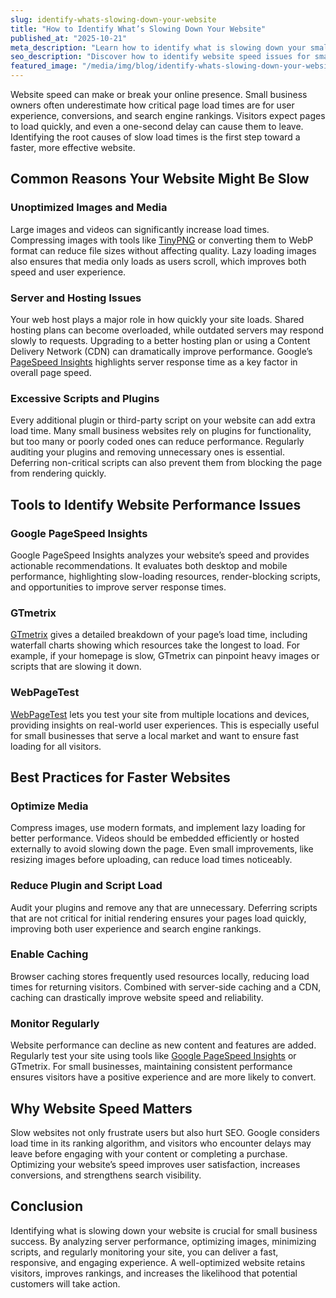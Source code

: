 ```yaml
---
slug: identify-whats-slowing-down-your-website
title: "How to Identify What’s Slowing Down Your Website"
published_at: "2025-10-21"
meta_description: "Learn how to identify what is slowing down your small business website and discover practical tips to improve speed, user experience, and conversions."
seo_description: "Discover how to identify website speed issues for small businesses. Learn practical tips to optimize performance, improve mobile responsiveness, enhance SEO, and boost conversions."
featured_image: "/media/img/blog/identify-whats-slowing-down-your-website.jpg"
---
```


Website speed can make or break your online presence. Small business owners often underestimate how critical page load times are for user experience, conversions, and search engine rankings. Visitors expect pages to load quickly, and even a one-second delay can cause them to leave. Identifying the root causes of slow load times is the first step toward a faster, more effective website.

## Common Reasons Your Website Might Be Slow

### Unoptimized Images and Media
Large images and videos can significantly increase load times. Compressing images with tools like [TinyPNG](https://tinypng.com/) or converting them to WebP format can reduce file sizes without affecting quality. Lazy loading images also ensures that media only loads as users scroll, which improves both speed and user experience.

### Server and Hosting Issues
Your web host plays a major role in how quickly your site loads. Shared hosting plans can become overloaded, while outdated servers may respond slowly to requests. Upgrading to a better hosting plan or using a Content Delivery Network (CDN) can dramatically improve performance. Google’s [PageSpeed Insights](https://developers.google.com/speed/pagespeed/insights/) highlights server response time as a key factor in overall page speed.

### Excessive Scripts and Plugins
Every additional plugin or third-party script on your website can add extra load time. Many small business websites rely on plugins for functionality, but too many or poorly coded ones can reduce performance. Regularly auditing your plugins and removing unnecessary ones is essential. Deferring non-critical scripts can also prevent them from blocking the page from rendering quickly.

## Tools to Identify Website Performance Issues

### Google PageSpeed Insights
Google PageSpeed Insights analyzes your website’s speed and provides actionable recommendations. It evaluates both desktop and mobile performance, highlighting slow-loading resources, render-blocking scripts, and opportunities to improve server response times.

### GTmetrix
[GTmetrix](https://gtmetrix.com/) gives a detailed breakdown of your page’s load time, including waterfall charts showing which resources take the longest to load. For example, if your homepage is slow, GTmetrix can pinpoint heavy images or scripts that are slowing it down.

### WebPageTest
[WebPageTest](https://www.webpagetest.org/) lets you test your site from multiple locations and devices, providing insights on real-world user experiences. This is especially useful for small businesses that serve a local market and want to ensure fast loading for all visitors.

## Best Practices for Faster Websites

### Optimize Media
Compress images, use modern formats, and implement lazy loading for better performance. Videos should be embedded efficiently or hosted externally to avoid slowing down the page. Even small improvements, like resizing images before uploading, can reduce load times noticeably.

### Reduce Plugin and Script Load
Audit your plugins and remove any that are unnecessary. Deferring scripts that are not critical for initial rendering ensures your pages load quickly, improving both user experience and search engine rankings.

### Enable Caching
Browser caching stores frequently used resources locally, reducing load times for returning visitors. Combined with server-side caching and a CDN, caching can drastically improve website speed and reliability.

### Monitor Regularly
Website performance can decline as new content and features are added. Regularly test your site using tools like [Google PageSpeed Insights](https://developers.google.com/speed/pagespeed/insights/) or GTmetrix. For small businesses, maintaining consistent performance ensures visitors have a positive experience and are more likely to convert.

## Why Website Speed Matters
Slow websites not only frustrate users but also hurt SEO. Google considers load time in its ranking algorithm, and visitors who encounter delays may leave before engaging with your content or completing a purchase. Optimizing your website’s speed improves user satisfaction, increases conversions, and strengthens search visibility.

## Conclusion
Identifying what is slowing down your website is crucial for small business success. By analyzing server performance, optimizing images, minimizing scripts, and regularly monitoring your site, you can deliver a fast, responsive, and engaging experience. A well-optimized website retains visitors, improves rankings, and increases the likelihood that potential customers will take action.
